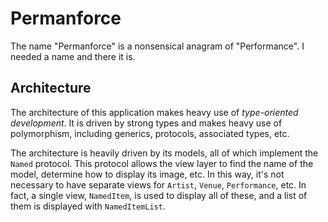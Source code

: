 # Permanforce

The name "Permanforce" is a nonsensical anagram of "Performance". I needed a name and there it is.

## Architecture

The architecture of this application makes heavy use of _type-oriented development_. It is driven by strong types and makes heavy use of polymorphism, including generics, protocols, associated types, etc.

The architecture is heavily driven by its models, all of which implement the `Named` protocol. This protocol allows the view layer to find the name of the model, determine how to display its image, etc. In this way, it's not necessary to have separate views for `Artist`, `Venue`, `Performance`, etc. In fact, a single view, `NamedItem`, is used to display all of these, and a list of them is displayed with `NamedItemList`.

